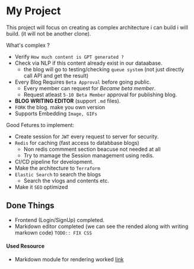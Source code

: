 # My Project
This project will focus on creating as complex architecture i can build i will build. (it will not be another clone).

What's complex ? 
- Verify `How much content is GPT generated ?`
- Check via NLP if this content already exist in our dataabase. 
    - the blog will go to testing/checking `queue system` (not just directly call API and get the result) 
- Every Blog Requires `Beta Approval` before going public.
    - Every member can request for *Became beta member*.
    - Request atleast  `5-10 Beta Member` approval for publishing blog.
- **BLOG WRITING EDITOR** (support `.md` files).
- `FORK` the blog. make you own version
- Supports Embedding `Image, GIFs`

Good Fetures to implement: 
-  Create session for `JWT` every request to server for security.
- `Redis` for caching (fast access to databbase blogs)
    - Non redis commment section beacuse
	  not needed at all
    - Try to mamage the Session management using redis.
- CI/CD pipeline for development.
- Make the architecture to `Terraform`
- `Elastic Search` to search the blogs
	- Search the vlogs and contents etc.
- Make it `SEO` optimized


## Done Things 
- Frontend (Login/SignUp) completed.
- Markdown editor completed (we can see the rended along with writing markown code)  ```TODO:: FIX CSS```



#### Used Resource
- Markdown module for rendering worked [link](https://www.npmjs.com/package/react-markdown)

